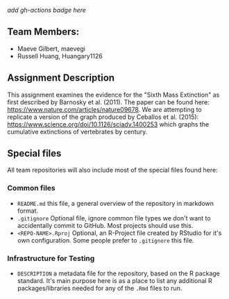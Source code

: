 
*add gh-actions badge here*

## Team Members:

- Maeve Gilbert, maevegi
- Russell Huang, Huangary1126

## Assignment Description
This assignment examines the evidence for the "Sixth Mass Extinction" as first described by Barnosky et al. (2011). The paper can be found here: https://www.nature.com/articles/nature09678. We are attempting to replicate a version of the graph produced by Ceballos et al. (2015): https://www.science.org/doi/10.1126/sciadv.1400253 which graphs the cumulative extinctions of vertebrates by century. 



## Special files

All team repositories will also include most of the special files found here:

### Common files

- `README.md` this file, a general overview of the repository in markdown format.  
- `.gitignore` Optional file, ignore common file types we don't want to accidentally commit to GitHub. Most projects should use this. 
- `<REPO-NAME>.Rproj` Optional, an R-Project file created by RStudio for it's own configuration.  Some people prefer to `.gitignore` this file.


### Infrastructure for Testing

- `DESCRIPTION` a metadata file for the repository, based on the R package standard. It's main purpose here is as a place to list any additional R packages/libraries needed for any of the `.Rmd` files to run.




